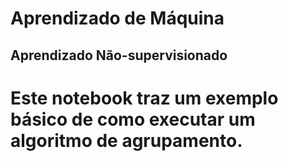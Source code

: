 # Aprendizado de Máquina
## Aprendizado Não-supervisionado

# Este notebook traz um exemplo básico de como executar um algoritmo de agrupamento.



